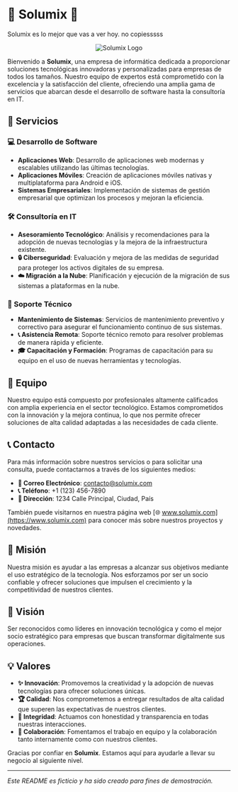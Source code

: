 # 🌟 Solumix 🌟
Solumix es lo mejor que vas a ver hoy.
no copiesssss
<p align="center">
  <img src="https://64.media.tumblr.com/924791f6b6198600438e5d760b436396/tumblr_olb0ik43pt1v5sy38o2_r1_500.jpg" alt="Solumix Logo">
</p>

Bienvenido a **Solumix**, una empresa de informática dedicada a proporcionar soluciones tecnológicas innovadoras y personalizadas para empresas de todos los tamaños. Nuestro equipo de expertos está comprometido con la excelencia y la satisfacción del cliente, ofreciendo una amplia gama de servicios que abarcan desde el desarrollo de software hasta la consultoría en IT.

## 🚀 Servicios

### 💻 Desarrollo de Software
- **Aplicaciones Web**: Desarrollo de aplicaciones web modernas y escalables utilizando las últimas tecnologías.
- **Aplicaciones Móviles**: Creación de aplicaciones móviles nativas y multiplataforma para Android e iOS.
- **Sistemas Empresariales**: Implementación de sistemas de gestión empresarial que optimizan los procesos y mejoran la eficiencia.

### 🛠️ Consultoría en IT
- **Asesoramiento Tecnológico**: Análisis y recomendaciones para la adopción de nuevas tecnologías y la mejora de la infraestructura existente.
- **🔒 Ciberseguridad**: Evaluación y mejora de las medidas de seguridad para proteger los activos digitales de su empresa.
- **☁️ Migración a la Nube**: Planificación y ejecución de la migración de sus sistemas a plataformas en la nube.

### 🔧 Soporte Técnico
- **Mantenimiento de Sistemas**: Servicios de mantenimiento preventivo y correctivo para asegurar el funcionamiento continuo de sus sistemas.
- **📞 Asistencia Remota**: Soporte técnico remoto para resolver problemas de manera rápida y eficiente.
- **🎓 Capacitación y Formación**: Programas de capacitación para su equipo en el uso de nuevas herramientas y tecnologías.

## 👥 Equipo

Nuestro equipo está compuesto por profesionales altamente calificados con amplia experiencia en el sector tecnológico. Estamos comprometidos con la innovación y la mejora continua, lo que nos permite ofrecer soluciones de alta calidad adaptadas a las necesidades de cada cliente.

## 📞 Contacto

Para más información sobre nuestros servicios o para solicitar una consulta, puede contactarnos a través de los siguientes medios:

- **📧 Correo Electrónico**: [contacto@solumix.com](mailto:contacto@solumix.com)
- **📞 Teléfono**: +1 (123) 456-7890
- **📍 Dirección**: 1234 Calle Principal, Ciudad, País

También puede visitarnos en nuestra página web [🌐 www.solumix.com](https://www.solumix.com) para conocer más sobre nuestros proyectos y novedades.

## 🎯 Misión

Nuestra misión es ayudar a las empresas a alcanzar sus objetivos mediante el uso estratégico de la tecnología. Nos esforzamos por ser un socio confiable y ofrecer soluciones que impulsen el crecimiento y la competitividad de nuestros clientes.

## 🌟 Visión

Ser reconocidos como líderes en innovación tecnológica y como el mejor socio estratégico para empresas que buscan transformar digitalmente sus operaciones.

## 💡 Valores

- **✨ Innovación**: Promovemos la creatividad y la adopción de nuevas tecnologías para ofrecer soluciones únicas.
- **🏆 Calidad**: Nos comprometemos a entregar resultados de alta calidad que superen las expectativas de nuestros clientes.
- **🤝 Integridad**: Actuamos con honestidad y transparencia en todas nuestras interacciones.
- **🤝 Colaboración**: Fomentamos el trabajo en equipo y la colaboración tanto internamente como con nuestros clientes.

Gracias por confiar en **Solumix**. Estamos aquí para ayudarle a llevar su negocio al siguiente nivel.

---

*Este README es ficticio y ha sido creado para fines de demostración.*
